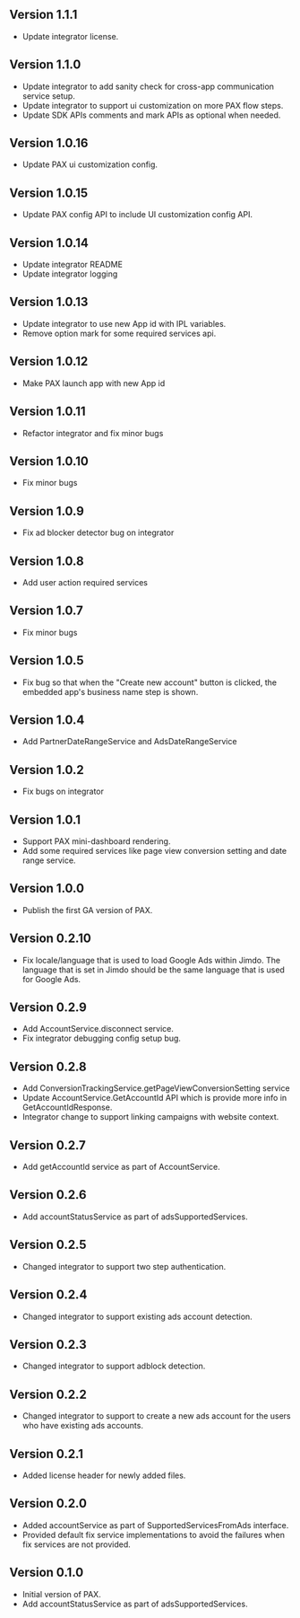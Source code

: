 ## Version 1.1.1
* Update integrator license.

## Version 1.1.0
* Update integrator to add sanity check for cross-app communication service setup.
* Update integrator to support ui customization on more PAX flow steps.
* Update SDK APIs comments and mark APIs as optional when needed. 

## Version 1.0.16
* Update PAX ui customization config.

## Version 1.0.15
* Update PAX config API to include UI customization config API.

## Version 1.0.14
* Update integrator README
* Update integrator logging

## Version 1.0.13
* Update integrator to use new App id with IPL variables.
* Remove option mark for some required services api.

## Version 1.0.12
* Make PAX launch app with new App id

## Version 1.0.11
* Refactor integrator and fix minor bugs

## Version 1.0.10
* Fix minor bugs

## Version 1.0.9
* Fix ad blocker detector bug on integrator

## Version 1.0.8
* Add user action required services

## Version 1.0.7
* Fix minor bugs

## Version 1.0.5
* Fix bug so that when the "Create new account" button is clicked, the embedded app's business name step is shown.

## Version 1.0.4
* Add PartnerDateRangeService and AdsDateRangeService

## Version 1.0.2
* Fix bugs on integrator

## Version 1.0.1
* Support PAX mini-dashboard rendering.
* Add some required services like page view conversion setting and date range
  service.

## Version 1.0.0
* Publish the first GA version of PAX.

## Version 0.2.10
* Fix locale/language that is used to load Google Ads within Jimdo. The language that is set in Jimdo should be the same language that is used for Google Ads.
  
## Version 0.2.9
* Add AccountService.disconnect service.
* Fix integrator debugging config setup bug.

## Version 0.2.8
* Add ConversionTrackingService.getPageViewConversionSetting service
* Update AccountService.GetAccountId API which is provide more info in
  GetAccountIdResponse.
* Integrator change to support linking campaigns with website context.

## Version 0.2.7
* Add getAccountId service as part of AccountService.

## Version 0.2.6
* Add accountStatusService as part of adsSupportedServices.

## Version 0.2.5
* Changed integrator to support two step authentication.

## Version 0.2.4
* Changed integrator to support existing ads account detection.

## Version 0.2.3
* Changed integrator to support adblock detection.

## Version 0.2.2
* Changed integrator to support to create a new ads account for the users who have existing ads accounts.

## Version 0.2.1
* Added license header for newly added files.

## Version 0.2.0
* Added accountService as part of SupportedServicesFromAds interface.
* Provided default fix service implementations to avoid the failures when fix services are not provided.

## Version 0.1.0
* Initial version of PAX.
* Add accountStatusService as part of adsSupportedServices.
